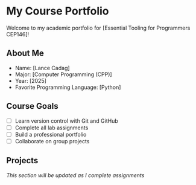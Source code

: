 # My Course Portfolio

Welcome to my academic portfolio for [Essential Tooling for Programmers CEP146]!

## About Me
- Name: [Lance Cadag]
- Major: [Computer Programming (CPP)]
- Year: [2025]
- Favorite Programming Language: [Python]

## Course Goals
- [ ] Learn version control with Git and GitHub
- [ ] Complete all lab assignments
- [ ] Build a professional portfolio
- [ ] Collaborate on group projects

## Projects
*This section will be updated as I complete assignments*
